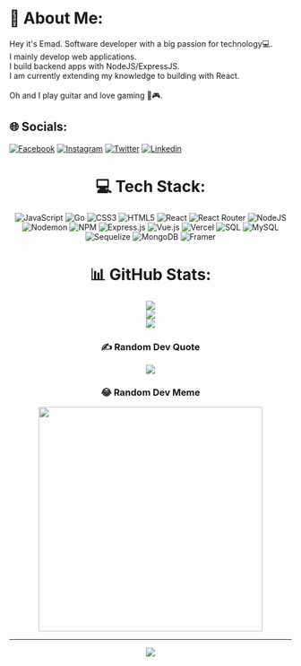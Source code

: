 # 💫 About Me:
Hey it's Emad. Software developer with a big passion for technology💻.<br>I mainly develop web applications.<br>I build backend apps with NodeJS/ExpressJS.<br>I am currently extending my knowledge to building with React.<br><br>Oh and I play guitar and love gaming 🎸🎮.


## 🌐 Socials:
[![Facebook](https://img.shields.io/badge/Facebook-%231877F2.svg?logo=Facebook&logoColor=white)](https://facebook.com/emadbattal23) [![Instagram](https://img.shields.io/badge/Instagram-%23E4405F.svg?logo=Instagram&logoColor=white)](https://instagram.com/itsemad23) [![Twitter](https://img.shields.io/badge/Twitter-%231DA1F2.svg?logo=Twitter&logoColor=white)](https://twitter.com/emadbattal23) [![Linkedin](https://img.shields.io/badge/Linkedin-%23E4405F.svg?logo=Linkedin&logoColor=white)](https://Linkedin.com/in/emad-battal-b3650b295)


<div align="center">
  
# 💻 Tech Stack:
![JavaScript](https://img.shields.io/badge/javascript-%23323330.svg?style=for-the-badge&logo=javascript&logoColor=%23F7DF1E) ![Go](https://img.shields.io/badge/go-%2300ADD8.svg?style=for-the-badge&logo=go&logoColor=white) ![CSS3](https://img.shields.io/badge/css3-%231572B6.svg?style=for-the-badge&logo=css3&logoColor=white) ![HTML5](https://img.shields.io/badge/html5-%23E34F26.svg?style=for-the-badge&logo=html5&logoColor=white) ![React](https://img.shields.io/badge/react-%2320232a.svg?style=for-the-badge&logo=react&logoColor=%2361DAFB) ![React Router](https://img.shields.io/badge/React_Router-CA4245?style=for-the-badge&logo=react-router&logoColor=white) ![NodeJS](https://img.shields.io/badge/node.js-6DA55F?style=for-the-badge&logo=node.js&logoColor=white) ![Nodemon](https://img.shields.io/badge/NODEMON-%23323330.svg?style=for-the-badge&logo=nodemon&logoColor=%BBDEAD) ![NPM](https://img.shields.io/badge/NPM-%23CB3837.svg?style=for-the-badge&logo=npm&logoColor=white) ![Express.js](https://img.shields.io/badge/express.js-%23404d59.svg?style=for-the-badge&logo=express&logoColor=%2361DAFB) ![Vue.js](https://img.shields.io/badge/vue.js-%2335495e.svg?style=for-the-badge&logo=vuedotjs&logoColor=%234FC08D) ![Vercel](https://img.shields.io/badge/vercel-%23000000.svg?style=for-the-badge&logo=vercel&logoColor=white) ![SQL](https://img.shields.io/badge/sql-%23323330.svg?style=for-the-badge&logo=sql&logoColor=%23F7DF1E) ![MySQL](https://img.shields.io/badge/mysql-%2300000f.svg?style=for-the-badge&logo=mysql&logoColor=white) ![Sequelize](https://img.shields.io/badge/sequelize-323330?style=for-the-badge&logo=sequelize&logoColor=blue) ![MongoDB](https://img.shields.io/badge/MongoDB-%234ea94b.svg?style=for-the-badge&logo=mongodb&logoColor=white) ![Framer](https://img.shields.io/badge/Framer-black?style=for-the-badge&logo=framer&logoColor=blue)
# 📊 GitHub Stats:
![](https://github-readme-stats.vercel.app/api?username=itsemadbattal&theme=jolly&hide_border=false&include_all_commits=true&count_private=true)<br/>
![](https://github-readme-streak-stats.herokuapp.com/?user=itsemadbattal&theme=jolly&hide_border=false)<br/>
![](https://github-readme-stats.vercel.app/api/top-langs/?username=itsemadbattal&theme=jolly&hide_border=false&include_all_commits=true&count_private=true&layout=compact)

### ✍️ Random Dev Quote
![](https://quotes-github-readme.vercel.app/api?type=horizontal&theme=radical)

### 😂 Random Dev Meme
<img src='https://randommeme-five.vercel.app/' style="height: 400px;"/>

---
[![](https://visitcount.itsvg.in/api?id=itsemadbattal&icon=5&color=6)](https://visitcount.itsvg.in)

</div>
